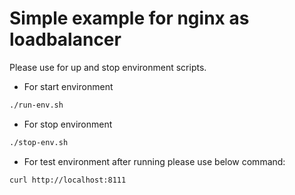 # Simple example for nginx as loadbalancer

Please use for up and stop environment scripts.

* For start environment
```bash
./run-env.sh
```

* For stop environment
```bash
./stop-env.sh
```

* For test environment after running please use below command:
```bash
curl http://localhost:8111
```

